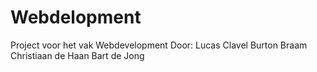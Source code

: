 # Webdelopment

Project voor het vak Webdevelopment
Door:
Lucas Clavel
Burton Braam
Christiaan de Haan
Bart de Jong